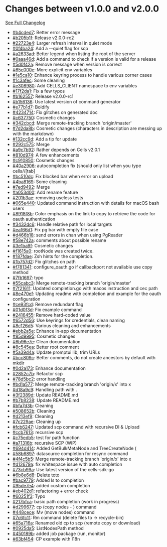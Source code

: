 # Changes between v1.0.0 and v2.0.0

[See Full Changelog](https://github.com/pydio/cells-client/compare/v1.0.0...v2.0.0)

- [#b4cded7](https://github.com/pydio/cells-client/commit/b4cded7a0e07e5c0b79f869bf4999a4d43b8c9b2): Better error message
- [#b205b1f](https://github.com/pydio/cells-client/commit/b205b1f2670a7f982e7313832637dc276aba1feb): Release v2.0.0-rc2
- [#22723e4](https://github.com/pydio/cells-client/commit/22723e49d108d4517d236e58b1a5799daf80db6a): Larger refresh interval in quiet mode
- [#0f4ba24](https://github.com/pydio/cells-client/commit/0f4ba246ac7da9e496ab348632ed638757c4f674): Add a --quiet flag for scp
- [#a2633ad](https://github.com/pydio/cells-client/commit/a2633ad1d660cdef2f9a6963444a4506a30f1b33): Better legend when listing the root of the server
- [#0aaa46d](https://github.com/pydio/cells-client/commit/0aaa46ddae182cfdcf328308cffc2da54ccd3f30): Add a command to check if a version is valid for a release
- [#5d0f42a](https://github.com/pydio/cells-client/commit/5d0f42a74c2a1ad102adf550f612a15ff89f0a81): Remove message when version is correct
- [#65e000e](https://github.com/pydio/cells-client/commit/65e000e3540dd4eb612c7f5e7728b4ce65ad12ae): More explicit env variables
- [#1e5ca10](https://github.com/pydio/cells-client/commit/1e5ca102c859594bdbe3e92b4f116e7d15e09886): Enhance keyring process to handle various corner cases
- [#1c3afec](https://github.com/pydio/cells-client/commit/1c3afec36707ae682b4e635ae05a9fa928f5c577): Some cleaning
- [#e308980](https://github.com/pydio/cells-client/commit/e308980679b5ab8ee1b6e5587e3f7d4826bacfc3): Add CELLS_CLIENT namespace to env variables
- [#17f2da1](https://github.com/pydio/cells-client/commit/17f2da109f0d705948cd520d945e96bb26429c76): Fix a few typos
- [#b162557](https://github.com/pydio/cells-client/commit/b1625575cdb0e9c1596a126f81b1b6d4ac0af0f2): Release v2.0.0-rc1
- [#b156136](https://github.com/pydio/cells-client/commit/b1561365b89b341d2de80c73ce9aec7bd27875ff): Use latest version of command generator
- [#e77b1d7](https://github.com/pydio/cells-client/commit/e77b1d7022ef52b8c11e3638bd0c38f76d3262e3): Boldify
- [#4234714](https://github.com/pydio/cells-client/commit/4234714a3e3695435c656ca74031b11250646c3c): Fix glitches on generated doc
- [#c637750](https://github.com/pydio/cells-client/commit/c63775060624418b4ce89e75cb1e62021eb9c65d): Cosmetic changes
- [#342cbcd](https://github.com/pydio/cells-client/commit/342cbcd735c7b170ed883e69d495db9b32cad993): Merge remote-tracking branch 'origin/master'
- [#7d2da8b](https://github.com/pydio/cells-client/commit/7d2da8bccf1441cf793285f658ce6e9373a1eff9): Cosmetic changes (characters in description are messing up with the markdown)
- [#132cc9d](https://github.com/pydio/cells-client/commit/132cc9de1226345e7874db3b13efa66e28810cb8): Add a tip for update
- [#292c575](https://github.com/pydio/cells-client/commit/292c57511a4b316fd19b8175bf45fa7588afa50f): Merge
- [#a9c7b92](https://github.com/pydio/cells-client/commit/a9c7b92a859d5684885268086fb90b0aaf3dbf96): Rather depends on Cells v2.0.1
- [#810d974](https://github.com/pydio/cells-client/commit/810d974ed894da5aa6565be78b8cae13bb76bbcc): A few enhancements
- [#c910850](https://github.com/pydio/cells-client/commit/c910850357b596df3aa209f9028584ebe13487ce): Cosmetic changes
- [#40a2906](https://github.com/pydio/cells-client/commit/40a29062c1541499581e79330c98cc6f7bf82767): autocompletion fix (should only list when you type cells//[tab]
- [#bc510dc](https://github.com/pydio/cells-client/commit/bc510dc946db7c2223b24e0c9382fe8510123eaf): Fix blocked bar when error on upload
- [#4ba8169](https://github.com/pydio/cells-client/commit/4ba8169d4ab44ae46adddc94f25f7a626eaa0ef3): Some cleaning
- [#7ed9492](https://github.com/pydio/cells-client/commit/7ed94922ef98bb7027f05e6bf790ee7651cfe867): Merge
- [#a053d00](https://github.com/pydio/cells-client/commit/a053d005380ad19a71878731f0b093dd55b1d657): Add rename feature
- [#201b3ae](https://github.com/pydio/cells-client/commit/201b3aec9e964d03220a6ef7ea24a0b9caed8b9b): removing useless tests
- [#065e440](https://github.com/pydio/cells-client/commit/065e44025dbef66216fa4e855091e18ce28f357d): Updated command instruction with details for macOS bash users
- [#8918f8b](https://github.com/pydio/cells-client/commit/8918f8bb98e709bc10b75d349ae5c6d3d40e3117): Color emphasis on the link to copy to retrieve the code for oauth authentication
- [#3432dc6](https://github.com/pydio/cells-client/commit/3432dc6613fecf2784416dbd6c5a519dcb058cae): Handle relative path for local targets
- [#eaf66d1](https://github.com/pydio/cells-client/commit/eaf66d11c070ee91e8db05b34bbf0475ad38e36e): Fix pg bar with empty file case
- [#d466b18](https://github.com/pydio/cells-client/commit/d466b185b4118ed0bc78ec74a84db0ea3f8bec70): send errors in chan when using PgReader
- [#58e742a](https://github.com/pydio/cells-client/commit/58e742a55376ed3415ec056f82f27377344ded7a): comments about possible rename
- [#3e1ba9f](https://github.com/pydio/cells-client/commit/3e1ba9f6e2eb9fe93efe37167c8f879fef5bf6c6): Cosmetic changes
- [#f1615a0](https://github.com/pydio/cells-client/commit/f1615a02595bd0debe21e9f1b27a39011e4ddf79): rootNode was created twice.
- [#187fdae](https://github.com/pydio/cells-client/commit/187fdae8041bb22f9d73950a3fa94bf80359117a): Zsh hints for the completion.
- [#1b757d2](https://github.com/pydio/cells-client/commit/1b757d24952efd259ebde90e623538856d928fec): Fix glitches on path
- [#f781341](https://github.com/pydio/cells-client/commit/f7813410962fd5873288eb85f3ccfe9a0e226a90): configure_oauth.go if callbackport not available use copy method
- [#7fb1697](https://github.com/pydio/cells-client/commit/7fb169788b3ede1ec11d44457ff3b67f4165571b): typo
- [#55cabc3](https://github.com/pydio/cells-client/commit/55cabc3f08aa971ebc25263798789ac282ba83b0): Merge remote-tracking branch 'origin/master'
- [#7f21611](https://github.com/pydio/cells-client/commit/7f2161138aee0c4b9dc8d00214e486832da6549f): Updated completion.go with macos instruction and cec path
- [#8e470ef](https://github.com/pydio/cells-client/commit/8e470ef90cb97ed1812876f2df7663d5ab68ab94): Updating readme with completion and example for the oauth configuration
- [#ce93fcd](https://github.com/pydio/cells-client/commit/ce93fcd309eafb55a9ea2c11f635426adc7e2369): Remove redundant flag
- [#01d0f3d](https://github.com/pydio/cells-client/commit/01d0f3d508cf348ce57a3489cc273692c81147b9): Fix example command
- [#2416455](https://github.com/pydio/cells-client/commit/24164554ce718c5c255564cbfdc2eddb22a554f0): Remove hard-coded value
- [#6572d56](https://github.com/pydio/cells-client/commit/6572d560a48af8897945bde0832557606e1a4f99): Use keyrings for credentials, clean naming
- [#8c126d5](https://github.com/pydio/cells-client/commit/8c126d53a0e65c006bd885d8e3d2f6add5e52f05): Various cleaning and enhancements
- [#ebb2a5e](https://github.com/pydio/cells-client/commit/ebb2a5ea5b317c361865bba4b1d24724e01310f2): Enhance in-app documentation
- [#85d9995](https://github.com/pydio/cells-client/commit/85d999525311d51004168ca0acf15ca777db60b6): Cosmetic changes
- [#6b96e7e](https://github.com/pydio/cells-client/commit/6b96e7e19512f36452f771f1d46bbade5346dcbb): Clean documentation
- [#8c545ea](https://github.com/pydio/cells-client/commit/8c545eabe5acb7c798d16d01ff8b04b38360d0a0): Better root comment
- [#5a39d4a](https://github.com/pydio/cells-client/commit/5a39d4a151127f5693defc9cfce531a2cb2c7c44): Update promptui lib, trim URLs
- [#bcc809c](https://github.com/pydio/cells-client/commit/bcc809c30a982998858d0896ef611491c21d0792): Better comments, do not create ancestors by default with mkdir
- [#0d2a173](https://github.com/pydio/cells-client/commit/0d2a173faeb9d7cde3e08f23cb5a1749ba4b85ac): Enhance documentation
- [#2852c7b](https://github.com/pydio/cells-client/commit/2852c7be2347b04d274774b645bb810108b0fbea): Refactor scp
- [#78d5bc2](https://github.com/pydio/cells-client/commit/78d5bc22f83826f31277141295f73b656ebcbf6b): error handling
- [#bd1a577](https://github.com/pydio/cells-client/commit/bd1a5777c4e4a5bf095cd243f3fb5a82e7ee6ecf): Merge remote-tracking branch 'origin/x' into x
- [#d18a9c9](https://github.com/pydio/cells-client/commit/d18a9c98fd431f13f879ef07e8687099493c7e99): Handling path with .
- [#3f2389d](https://github.com/pydio/cells-client/commit/3f2389d0fd50fe89c2f6e54d3cc95c37ca759afc): Update README.md
- [#b7b8238](https://github.com/pydio/cells-client/commit/b7b8238761a8bb43bc7dc8bb9b51abd8088a6f38): Update README.md
- [#bfa7d3b](https://github.com/pydio/cells-client/commit/bfa7d3b3ee4bd51cbb64fb0527cc84461eabd787): Cleaning
- [#508652b](https://github.com/pydio/cells-client/commit/508652b90bdd25a8f1dabb17e6baebc4d69a7cfa): Cleaning
- [#d213ef9](https://github.com/pydio/cells-client/commit/d213ef9a50017b350529b5e4b330767e8bc41a18): Cleaning
- [#7c229ae](https://github.com/pydio/cells-client/commit/7c229ae303263ce0a771cb17f9f15a8734311d86): Cleaning up
- [#fcb6247](https://github.com/pydio/cells-client/commit/fcb6247dc7e433ea9d4895f97f2a8d9db158f0e2): Updated scp command with recursive Dl & Upload
- [#ccb7613](https://github.com/pydio/cells-client/commit/ccb76139a7926afa25635ca2b46210689d07cb3f): recursive scp
- [#c75edb5](https://github.com/pydio/cells-client/commit/c75edb538c224a3274a3301343606a016961692b): test for path function
- [#a71316b](https://github.com/pydio/cells-client/commit/a71316b7646c55bb1e41b4292c1e1df00d1671e5): recursive SCP (WIP)
- [#694d414](https://github.com/pydio/cells-client/commit/694d41462ac7123665f2fdad7525f027870ed950): Added GetBulkMetaNode and TreeCreateNode (
- [#58b6897](https://github.com/pydio/cells-client/commit/58b6897feee474e9679eee37dfa5f2f92a75abfd): datasource completion for resync command
- [#4f4c5b5](https://github.com/pydio/cells-client/commit/4f4c5b50f06f122a9160a1d97683d3b8a45a7c60): Merge remote-tracking branch 'origin/x' into x
- [#d12679a](https://github.com/pydio/cells-client/commit/d12679afcf765f70528aaa4e5607f96eea6f7f00): fix whitespace issue with auto completion
- [#73cb99a](https://github.com/pydio/cells-client/commit/73cb99a28b7e62de83de321a8150279a189be935): Use latest version of the cells-sdk-go
- [#6b8e6d8](https://github.com/pydio/cells-client/commit/6b8e6d8a15f1766679beb46e0f4fb640e5e49642): Delete toto
- [#bac9779](https://github.com/pydio/cells-client/commit/bac97795f334f2f2b8ee7370d72f1663b923ecc7): Added ls to completion
- [#95de7e4](https://github.com/pydio/cells-client/commit/95de7e4fd8a3fbb661fc91a48398f407e67d6545): added custom completion
- [#eb402d1](https://github.com/pydio/cells-client/commit/eb402d1b182f0d7dda4665884fede66029b23fc5): refactoring + error check
- [#60251f3](https://github.com/pydio/cells-client/commit/60251f34243f536cec3806447304163c258d2382): Typo
- [#217bfca](https://github.com/pydio/cells-client/commit/217bfca774ded1fbaf9fe3f367cad39f30afc092): basic path completion (work in progress)
- [#d299677](https://github.com/pydio/cells-client/commit/d2996776a497726276a9f17d19a3cbd0361c65e9): cp (copy nodes - ) command
- [#448cece](https://github.com/pydio/cells-client/commit/448cece0174eecb211afed52cc18713b9d40e6d3): Mv (move nodes) command
- [#7c6fc11](https://github.com/pydio/cells-client/commit/7c6fc11cc3f86abeb728302f419228f6a864c344): Rm command (delete files to -> recycle-bin)
- [#65a716a](https://github.com/pydio/cells-client/commit/65a716a2319aec82caccfa2ce3c14557d160e85a): Renamed old cp to scp (remote copy or download)
- [#0925da5](https://github.com/pydio/cells-client/commit/0925da51a2cc92f8a84afa5edaf642756c3f42b5): ListNodesPath method
- [#450189b](https://github.com/pydio/cells-client/commit/450189b416e2357d655a6297fa861b77a09193e8): added job package (run, monitor)
- [#63bf454](https://github.com/pydio/cells-client/commit/63bf4544b86e4c6ee88a2fc04acc26e0dbf32e54): CP example with I18n
